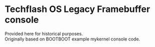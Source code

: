 # Techflash OS Legacy Framebuffer console

Provided here for historical purposes.  
Originally based on BOOTBOOT example mykernel console code.